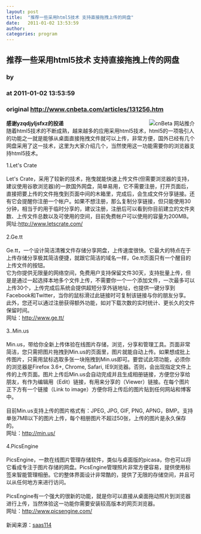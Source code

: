 ```yaml
---
layout: post
title:  "推荐一些采用html5技术 支持直接拖拽上传的网盘"
date:   2011-01-02 13:53:59
author: 
categories: program
---
```


## 推荐一些采用html5技术 支持直接拖拽上传的网盘
### by 
### at 2011-01-02 13:53:59
### original <http://www.cnbeta.com/articles/131256.htm>

<div><a rel="nofollow" href="http://www.cnbeta.com/topics/293.htm"><img src="http://img.cnbeta.com/topics/site.gif" alt="cnBeta 网站推介" name="sign" align="right"></a>
        <p><b>感谢yzqdjyljsfxz的投递</b><br>
随着html5技术的不断成熟，越来越多的应用采用html5技术，html5的一项吸引人的功能之一就是能够从桌面直接拖拽文件就可以上传，非常方便，国外已经有几个网盘采用了这一技术，这里为大家介绍几个，当然使用这一功能需要你的浏览器支持html5技术。</p>
		<p>1.Let's Crate<br>
<br>
Let's Crate，采用了较新的技术，拖曳就能快速上传文件(但需要浏览器的支持，建议使用谷歌浏览器)的一款国外网盘，简单易用，它不需要注册，打开页面后，直接把要上传的文件拖曳到页面中间的木箱里，完成后，会生成文件分享链接。还有它会提醒你注册一个帐户。如果不想注册，那么复制分享链接，但只能使用30分钟，相当于的用于临时分享的，建议注册，注册后可以看到你目前建立的文件夹数、上传文件总数以及可使用的空间，目前免费帐户可以使用的容量为200MB。<br>
网址:<a rel="nofollow" href="http://www.letscrate.com/">http://www.letscrate.com/</a><br>
<br>
2.Ge.tt<br>
<br>
Ge.tt，一个设计简洁清雅文件存储分享网盘，上传速度很快。它最大的特点在于上传存储分享极其简洁便捷，就跟它简洁的域名一样，Ge.tt页面只有一个醒目的上传文件的按钮。 <br>
它为你提供无限量的网络空间，免费用户支持保留文件30天，支持批量上传，但是是通过一起选择本地多个文件上传，不需要你一个一个添加文件，一次最多可以上传30个，上传完成后系统会提供超短分享外链地址，也提供一键分享到Facebook和Twitter，当你的鼠标滑过此链接时可复制该链接与你的朋友分享。<br>
此外，您还可以通过注册获得额外功能，如对下载次数的实时统计、更长久的文件保留时间。<br>
网址：<a rel="nofollow" href="http://www.ge.tt/">http://www.ge.tt/</a><br>
<br>
3..Min.us<br>
<br>
Min.us，带给你全新上传体验在线图片存储，浏览，分享和管理工具。页面非常简洁，您只需把图片拖拽到Min.us的页面里，图片就能自动上传。如果想成批上传图片，只需用鼠标选取多张一块拖拽到Min.us即可。要尝试此项功能，必须你的浏览器是Firefox 3.6+, Chrome, Safari, IE9浏览器。否则，会出现指定文件上传的上传页面。图片上传后Min.us会自动完成并且生成相册链接，方便您分享给朋友，有作为编辑用（Edit）链接，有用来分享的（Viewer）链接。在每个图片正下方有一个链接（Link to image）方便你将上传后的图片贴到任何网站和博客中。<br>
<br>
目前Min.us支持上传的图片格式有：JPEG, JPG, GIF, PNG, APNG，BMP。支持单张7MB以下的图片上传，每个相册图片不超过50张，上传的图片是永久保存的。<br>
网址：<a rel="nofollow" href="http://min.us/">http://min.us/</a><br>
<br>
4.PicsEngine<br>
<br>
PicsEngine，一款在线图片管理存储软件，类似与桌面版的picasa，你也可以将它看成专注于图片存储的网盘。PicsEngine管理照片非常方便容易，提供使用标签来智能管理相册。它的整体界面设计非常酷的，提供了无限的存储空间，并且可以从任何地方来进行访问。<br>
<br>
PicsEngine有一个强大的很新的功能，就是你可以直接从桌面拖动照片到浏览器进行上传，当然体验这一功能你需要安装较高版本的网页浏览器。<br>
网址：<a rel="nofollow" href="http://www.picsengine.com/">http://www.picsengine.com/</a><br>
<br>
新闻来源：<a rel="nofollow" href="http://www.saas114.com/">saas114</a><br></p></div>